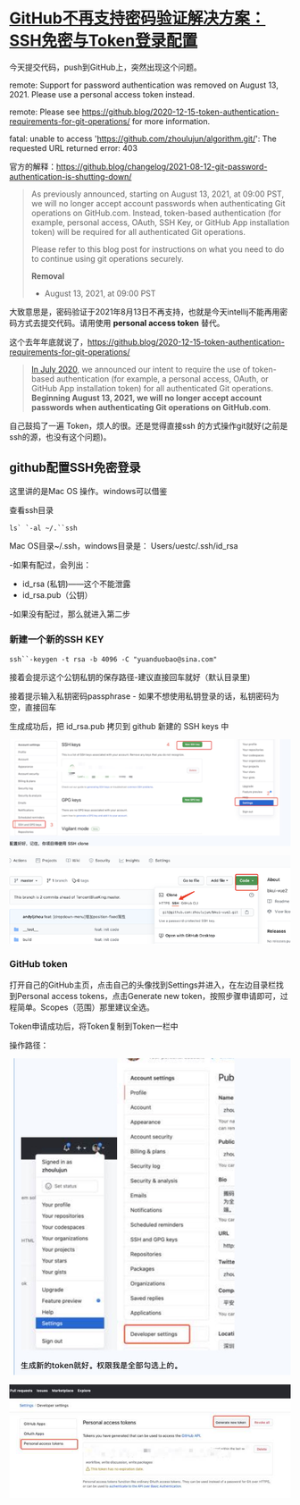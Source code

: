 # [GitHub不再支持密码验证解决方案：SSH免密与Token登录配置](https://www.cnblogs.com/zhoulujun/p/15141608.html)



今天提交代码，push到GitHub上，突然出现这个问题。

remote: Support for password authentication was removed on August 13, 2021. Please use a personal access token instead.

remote: Please see https://github.blog/2020-12-15-token-authentication-requirements-for-git-operations/ for more information.

fatal: unable to access 'https://github.com/zhoulujun/algorithm.git/': The requested URL returned error: 403

官方的解释：https://github.blog/changelog/2021-08-12-git-password-authentication-is-shutting-down/

> As previously announced, starting on August 13, 2021, at 09:00 PST, we will no longer accept account passwords when authenticating Git operations on GitHub.com. Instead, token-based authentication (for example, personal access, OAuth, SSH Key, or GitHub App installation token) will be required for all authenticated Git operations.
>
> Please refer to this blog post for instructions on what you need to do to continue using git operations securely.
>
> **Removal**
>
> - August 13, 2021, at 09:00 PST

大致意思是，密码验证于2021年8月13日不再支持，也就是今天intellij不能再用密码方式去提交代码。请用使用 **personal access token** 替代。

这个去年年底就说了，https://github.blog/2020-12-15-token-authentication-requirements-for-git-operations/

> [In July 2020](https://github.blog/2020-07-30-token-authentication-requirements-for-api-and-git-operations/), we announced our intent to require the use of token-based authentication (for example, a personal access, OAuth, or GitHub App installation token) for all authenticated Git operations. **Beginning August 13, 2021, we will no longer accept account passwords when authenticating Git operations on GitHub.com**.

自己鼓捣了一遍 Token，烦人的很。还是觉得直接ssh 的方式操作git就好(之前是ssh的源，也没有这个问题)。



## github配置SSH免密登录

这里讲的是Mac OS 操作。windows可以借鉴 

查看ssh目录

```
ls` `-al ~/.``ssh
```

Mac OS目录~/.ssh，windows目录是： Users/uestc/.ssh/id_rsa

 -如果有配过，会列出：

-  id_rsa (私钥)——这个不能泄露
-  id_rsa.pub（公钥）

 -如果没有配过，那么就进入第二步

### 新建一个新的SSH KEY

```
ssh``-keygen -t rsa -b 4096 -C "yuanduobao@sina.com"
```

接着会提示这个公钥私钥的保存路径-建议直接回车就好（默认目录里)

接着提示输入私钥密码passphrase - 如果不想使用私钥登录的话，私钥密码为空，直接回车

生成成功后，把 id_rsa.pub 拷贝到 github 新建的 SSH keys 中



![image-20210823114804491](images/image-20210823114804491.png)





![WX20210814-185202@2x.png](images/20210814185242653515499.png)



### GitHub token 

打开自己的GitHub主页，点击自己的头像找到Settings并进入，在左边目录栏找到Personal access tokens，点击Generate new token，按照步骤申请即可，过程简单。Scopes（范围）那里建议全选。

Token申请成功后，将Token复制到Token一栏中

操作路径：

![image-20210823115044591](images/image-20210823115044591.png)





![GitHub个人权限token设置](images/20210814181552523271465.jpg)